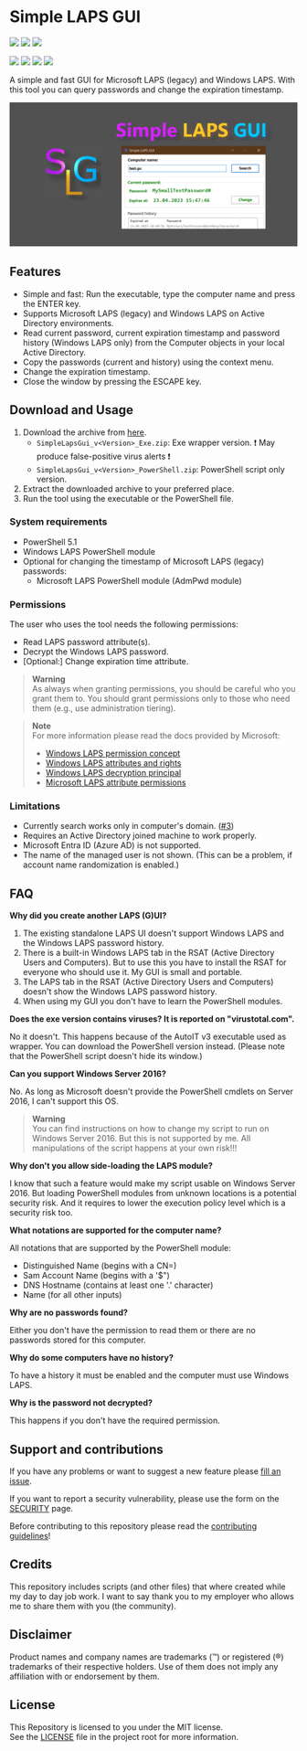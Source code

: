 # Simple LAPS GUI  

<!-- Name des Repositories muss immer klein geschrieben werden. -->
<a href="https://github.com/htcfreek/SimpleLapsGui/releases"><img src="https://img.shields.io/github/release/htcfreek/SimpleLapsGui?label=stable+release"/></a> <a href="https://github.com/htcfreek/SimpleLapsGui/releases/latest"><img src="https://img.shields.io/github/release/htcfreek/SimpleLapsGui?include_prereleases&label=latest+release"/></a> <a href="LICENSE.md"><img src="https://img.shields.io/github/license/htcfreek/SimpleLapsGui" /></a>

<a href="https://github.com/htcfreek/SimpleLapsGui/releases"><img src="https://img.shields.io/github/downloads/htcfreek/SimpleLapsGui/total?label=Downloads"/></a> <a href="https://github.com/htcfreek/SimpleLapsGui/stargazers"><img src="https://img.shields.io/github/stars/htcfreek/SimpleLapsGui" /></a> <a href="https://github.com/htcfreek/SimpleLapsGui/watchers"><img src="https://img.shields.io/github/watchers/htcfreek/SimpleLapsGui" /></a> <a href="https://github.com/htcfreek/SimpleLapsGui/network/members"><img src="https://img.shields.io/github/forks/htcfreek/SimpleLapsGui" /></a>

A simple and fast GUI for Microsoft LAPS (legacy) and Windows LAPS. With this tool you can query passwords and change the expiration timestamp.

![Hero image for Simple LAPS GUI](/images/github-social-preview.png)

## Features

- Simple and fast: Run the executable, type the computer name and press the ENTER key.
- Supports Microsoft LAPS (legacy) and Windows LAPS on Active Directory environments.
- Read current password, current expiration timestamp and password history (Windows LAPS only) from the Computer objects in your local Active Directory.
- Copy the passwords (current and history) using the context menu.
- Change the expiration timestamp.
- Close the window by pressing the ESCAPE key.


## Download and Usage

1. Download the archive from [here](http://github.com/htcfreek/SimpleLapsGui/releases).
   - `SimpleLapsGui_v<Version>_Exe.zip`: Exe wrapper version. :exclamation: May produce false-positive virus alerts :exclamation:
   - `SimpleLapsGui_v<Version>_PowerShell.zip`: PowerShell script only version.
2. Extract the downloaded archive to your preferred place.
3. Run the tool using the executable or the PowerShell file.

### System requirements
- PowerShell 5.1
- Windows LAPS PowerShell module
- Optional for changing the timestamp of Microsoft LAPS (legacy) passwords:
  - Microsoft LAPS PowerShell module (AdmPwd module)

### Permissions
The user who uses the tool needs the following permissions:
- Read LAPS password attribute(s).
- Decrypt the Windows LAPS password.
- [Optional:] Change expiration time attribute.

> **Warning**
> <br />As always when granting permissions, you should be careful who you grant them to. You should grant permissions only to those who need them (e.g., use administration tiering).

> **Note**
> <br />For more information please read the docs provided by Microsoft:
> - [Windows LAPS permission concept](https://learn.microsoft.com/en-us/windows-server/identity/laps/laps-concepts#user-group-permissions)
> - [Windows LAPS attributes and rights](https://learn.microsoft.com/en-us/windows-server/identity/laps/laps-technical-reference#extended-rights)
> - [Windows LAPS decryption principal](https://learn.microsoft.com/en-us/windows-server/identity/laps/laps-management-policy-settings#adpasswordencryptionprincipal)
> - [Microsoft LAPS attribute permissions](https://techcommunity.microsoft.com/t5/itops-talk-blog/step-by-step-guide-how-to-configure-microsoft-local/ba-p/2806185)

### Limitations
- Currently search works only in computer's domain. ([#3](https://github.com/htcfreek/SimpleLapsGui/issues/3))
- Requires an Active Directory joined machine to work properly.
- Microsoft Entra ID (Azure AD) is not supported.
- The name of the managed user is not shown. (This can be a problem, if account name randomization is enabled.)

## FAQ

**Why did you create another LAPS (G)UI?**

1. The existing standalone LAPS UI doesn't support Windows LAPS and the Windows LAPS password history.
2. There is a built-in Windows LAPS tab in the RSAT (Active Directory Users and Computers). But to use this you have to install the RSAT for everyone who should use it. My GUI is small and portable.
3. The LAPS tab in the RSAT (Active Directory Users and Computers) doesn't show the Windows LAPS password history.
4. When using my GUI you don't have to learn the PowerShell modules.

**Does the exe version contains viruses? It is reported on "virustotal.com".**

No it doesn't. This happens because of the AutoIT v3 executable used as wrapper. You can download the PowerShell version instead. (Please note that the PowerShell script doesn't hide its window.)

**Can you support Windows Server 2016?**

No. As long as Microsoft doesn't provide the PowerShell cmdlets on Server 2016, I can't support this OS.

> **Warning**
> <br />You can find instructions on how to change my script to run on Windows Server 2016. But this is not supported by me. All manipulations of the script happens at your own risk!!!

**Why don't you allow side-loading the LAPS module?**

I know that such a feature would make my script usable on Windows Server 2016. But loading PowerShell modules from unknown locations is a potential security risk. And it requires to lower the execution policy level which is a security risk too.

**What notations are supported for the computer name?**

All notations that are supported by the PowerShell module:

- Distinguished Name (begins with a CN=)
- Sam Account Name (begins with a '$")
- DNS Hostname (contains at least one '.' character)
- Name (for all other inputs)

<!--Source: https://learn.microsoft.com/de-de/powershell/module/laps/get-lapsadpassword?view=windowsserver2022-ps#-identity -->

**Why are no passwords found?**

Either you don't have the permission to read them or there are no passwords stored for this computer.

**Why do some computers have no history?**

To have a history it must be enabled and the computer must use Windows LAPS.

**Why is the password not decrypted?**

This happens if you don't have the required permission.

## Support and contributions

If you have any problems or want to suggest a new feature please [fill an issue](https://github.com/htcfreek/SimpleLapsGui/issues/new).

If you want to report a security vulnerability, please use the form on the [SECURITY](https://github.com/htcfreek/SimpleLapsGui/security) page.

Before contributing to this repository please read the [contributing guidelines](/CONTRIBUTING.md)!

## Credits

This repository includes scripts (and other files) that where created while my day to day job work. I want to say thank you to my employer who allows me to share them with you (the community).

## Disclaimer

Product names and company names are trademarks (™) or registered (®) trademarks of their respective holders. Use of them does not imply any affiliation with or endorsement by them.

## License

This Repository is licensed to you under the MIT license.<br />
See the [LICENSE](LICENSE.md) file in the project root for more information.
